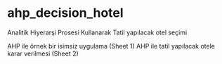# ahp_decision_hotel
Analitik Hiyerarşi Prosesi Kullanarak Tatil yapılacak otel seçimi 

AHP ile örnek bir isimsiz uygulama (Sheet 1)
AHP ile tatil yapılacak otele karar verilmesi  (Sheet 2)
